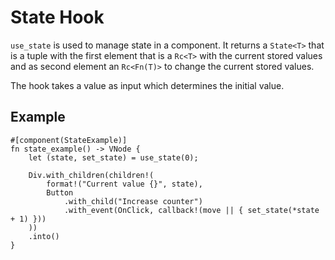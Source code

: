 # State Hook

`use_state` is used to manage state in a component. 
It returns a `State<T>` that is a tuple with the first element that is a `Rc<T>` with the current stored values and as second element an `Rc<Fn(T)>`  to change the current stored values.

The hook takes a value as input which determines the initial value.

## Example

```rust,noplayground
#[component(StateExample)]
fn state_example() -> VNode {
    let (state, set_state) = use_state(0);

    Div.with_children(children!(
        format!("Current value {}", state),
        Button
            .with_child("Increase counter")
            .with_event(OnClick, callback!(move || { set_state(*state + 1) }))
    ))
    .into()
}
```
